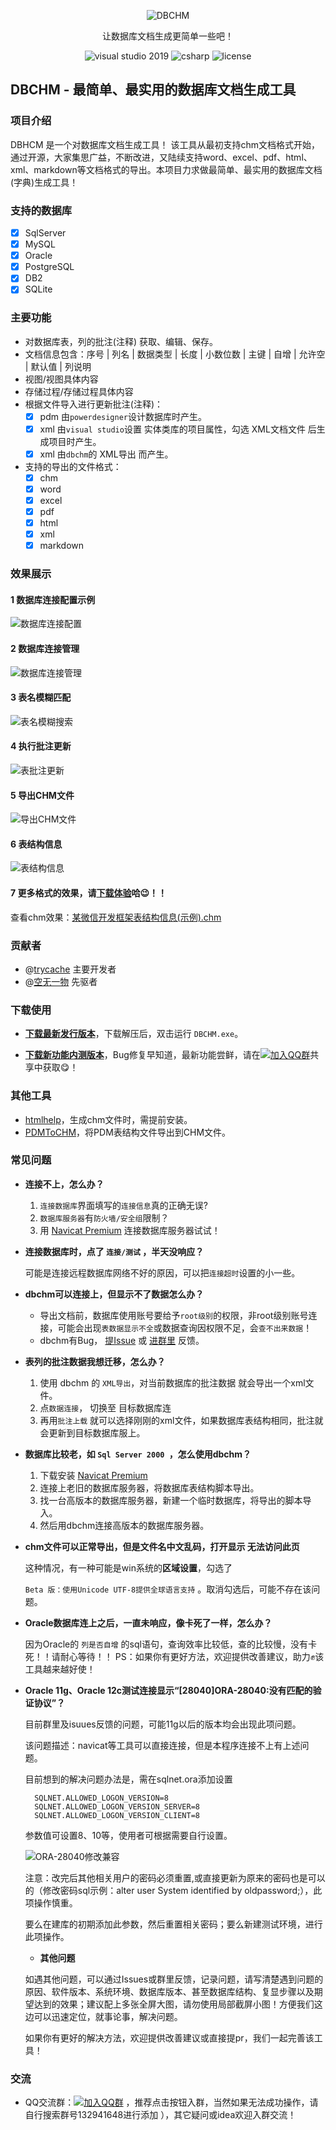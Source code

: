 <p align="center">
   <img alt="DBCHM" src="https://gitee.com/dotnetchina/DBCHM/raw/master/DBChm/Images/dbchm.png">
</p>
<p align="center">
  让数据库文档生成更简单一些吧！
</p>
<p align="center">
<img alt="visual studio 2019" src="https://img.shields.io/badge/Visual Studio-2019-blue.svg">
<img alt="csharp" src="https://img.shields.io/badge/ language-csharp-brightgreen.svg">
<img alt="license" src="https://img.shields.io/badge/license-MIT-blue.svg">
</p>

## DBCHM - 最简单、最实用的数据库文档生成工具

### 项目介绍

DBHCM 是一个对数据库文档生成工具！
该工具从最初支持chm文档格式开始，通过开源，大家集思广益，不断改进，又陆续支持word、excel、pdf、html、xml、markdown等文档格式的导出。本项目力求做最简单、最实用的数据库文档(字典)生成工具！

### 支持的数据库
- [x] SqlServer
- [x] MySQL
- [x] Oracle
- [x] PostgreSQL
- [x] DB2
- [x] SQLite

### 主要功能
- 对数据库表，列的批注(注释) 获取、编辑、保存。
- 文档信息包含：序号 | 列名 | 数据类型 | 长度 | 小数位数 | 主键 | 自增 | 允许空 | 默认值 | 列说明
- 视图/视图具体内容
- 存储过程/存储过程具体内容
- 根据文件导入进行更新批注(注释)：
    - 	[x] pdm 由`powerdesigner`设计数据库时产生。
    - 	[x] xml 由`visual studio`设置 实体类库的项目属性，勾选  XML文档文件 后生成项目时产生。
    - 	[x] xml 由`dbchm`的 XML导出 而产生。
- 支持的导出的文件格式：
    - 	[x] chm
    - 	[x] word
    - 	[x] excel
    - 	[x] pdf
    - 	[x] html
    - 	[x] xml
    - 	[x] markdown

### 效果展示

#### 1 数据库连接配置示例
![数据库连接配置](https://gitee.com/dotnetchina/DBCHM/raw/master/DBChm/Images/DBCHM000.png)

#### 2 数据库连接管理
![数据库连接管理](https://gitee.com/dotnetchina/DBCHM/raw/master/DBChm/Images/DBCHM001.png)

#### 3 表名模糊匹配
![表名模糊搜索](https://gitee.com/dotnetchina/DBCHM/raw/master/DBChm/Images/DBCHM002.png)

#### 4 执行批注更新
![表批注更新](https://gitee.com/dotnetchina/DBCHM/raw/master/DBChm/Images/DBCHM003.png)

#### 5 导出CHM文件
![导出CHM文件](https://gitee.com/dotnetchina/DBCHM/raw/master/DBChm/Images/DBCHM004.png)

#### 6 表结构信息
![表结构信息](https://gitee.com/dotnetchina/DBCHM/raw/master/DBChm/Images/DBCHM005.png)

#### 7 更多格式的效果，请[下载体验](https://gitee.com/dotnetchina/DBCHM/releases)哈:wink:！！

查看chm效果：[某微信开发框架表结构信息(示例).chm](https://gitee.com/dotnetchina/DBCHM/attach_files)

### 贡献者
- @[trycache](https://gitee.com/trycache) 主要开发者
- @[空无一物](https://gitee.com/dotnetchina/) 先驱者

###  下载使用
- **[下载最新发行版本](https://gitee.com/dotnetchina/DBCHM/releases)**，下载解压后，双击运行 `DBCHM.exe`。

- **[下载新功能内测版本](http://shang.qq.com/wpa/qunwpa?idkey=43619cbe3b2a10ded01b5354ac6928b30cc91bda45176f89a191796b7a7c0e26)**，Bug修复早知道，最新功能尝鲜，请在[![加入QQ群](https://img.shields.io/badge/QQ群-132941648-blue.svg)](http://shang.qq.com/wpa/qunwpa?idkey=43619cbe3b2a10ded01b5354ac6928b30cc91bda45176f89a191796b7a7c0e26)共享中获取:yum:！

### 其他工具
- [htmlhelp](https://gitee.com/dotnetchina/DBCHM/attach_files)，生成chm文件时，需提前安装。
- [PDMToCHM](https://gitee.com/dotnetchina/DBCHM/attach_files)，将PDM表结构文件导出到CHM文件。

### 常见问题
- **连接不上，怎么办？**
	1. `连接数据库`界面填写的`连接信息`真的正确无误?
	2. `数据库服务器`有`防火墙/安全组`限制？
	3. 用 [Navicat Premium](https://gitee.com/dotnetchina/DBCHM/attach_files) 连接数据库服务器试试！
	
- **连接数据库时，点了 `连接/测试` ，半天没响应？**
	
	可能是连接远程数据库网络不好的原因，可以把`连接超时`设置的小一些。
	
- **dbchm可以连接上，但显示不了数据怎么办？**
	- 导出文档前，数据库使用账号要给予`root级别`的权限，非root级别账号连接，可能会出现`表数据显示不全`或数据查询因权限不足，会`查不出来数据`！
	- dbchm有Bug， [提Issue](https://gitee.com/dotnetchina/DBCHM/issues/new) 或 [进群里](http://shang.qq.com/wpa/qunwpa?idkey=43619cbe3b2a10ded01b5354ac6928b30cc91bda45176f89a191796b7a7c0e26) 反馈。
	
- **表列的批注数据我想迁移，怎么办？**
	1. 使用 dbchm 的 `XML导出`，对当前数据库的批注数据 就会导出一个xml文件。
	2. 点`数据连接`， 切换至 目标数据库连
	3. 再用`批注上载` 就可以选择刚刚的xml文件，如果数据库表结构相同，批注就会更新到目标数据库服上。
	
- **数据库比较老，如  `Sql Server 2000 `，怎么使用dbchm？**
	1. 下载安装 [Navicat Premium](https://gitee.com/dotnetchina/DBCHM/attach_files)
	2. 连接上老旧的数据库服务器，将数据库表结构脚本导出。
	3. 找一台高版本的数据库服务器，新建一个临时数据库，将导出的脚本导入。
	4. 然后用dbchm连接高版本的数据库服务器。
	
- **chm文件可以正常导出，但是文件名中文乱码，打开显示 无法访问此页**
	

  这种情况，有一种可能是win系统的**区域设置**，勾选了

  `Beta 版：使用Unicode UTF-8提供全球语言支持` 。取消勾选后，可能不存在该问题。

- **Oracle数据库连上之后，一直未响应，像卡死了一样，怎么办？**
	
	因为Oracle的 `列是否自增` 的sql语句，查询效率比较低，查的比较慢，没有卡死！！请耐心等待！！
	PS：如果你有更好方法，欢迎提供改善建议，助力:fist:该工具越来越好使！

- **Oracle 11g、Oracle 12c测试连接显示“[28040]ORA-28040:没有匹配的验证协议”？**

	目前群里及isuues反馈的问题，可能11g以后的版本均会出现此项问题。

	该问题描述：navicat等工具可以直接连接，但是本程序连接不上有上述问题。

	目前想到的解决问题办法是，需在sqlnet.ora添加设置

		SQLNET.ALLOWED_LOGON_VERSION=8
		SQLNET.ALLOWED_LOGON_VERSION_SERVER=8
		SQLNET.ALLOWED_LOGON_VERSION_CLIENT=8

	参数值可设置8、10等，使用者可根据需要自行设置。
	
	![ORA-28040修改兼容](https://gitee.com/dotnetchina/DBCHM/raw/master/DBChm/Images/ORA-28040.png)
	
	注意：改完后其他相关用户的密码必须重置,或直接更新为原来的密码也是可以的（修改密码sql示例：alter user System identified by oldpassword;），此项操作慎重。

	要么在建库的初期添加此参数，然后重置相关密码；要么新建测试环境，进行此项操作。

	- **其他问题**
	
	如遇其他问题，可以通过Issues或群里反馈，记录问题，请写清楚遇到问题的原因、软件版本、系统环境、数据库版本、甚至数据库结构、复显步骤以及期望达到的效果；建议配上多张全屏大图，请勿使用局部截屏小图！方便我们这边可以迅速定位，就事论事，解决问题。
	
	如果你有更好的解决方法，欢迎提供改善建议或直接提pr，我们一起完善该工具！

### 交流
- QQ交流群：[![加入QQ群](https://img.shields.io/badge/QQ群-132941648-blue.svg)](http://shang.qq.com/wpa/qunwpa?idkey=43619cbe3b2a10ded01b5354ac6928b30cc91bda45176f89a191796b7a7c0e26) ，推荐点击按钮入群，当然如果无法成功操作，请自行搜索群号132941648进行添加 ），其它疑问或idea欢迎入群交流！